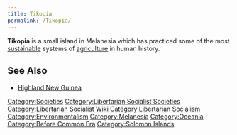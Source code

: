 ```yaml
---
title: Tikopia
permalink: /Tikopia/
---
```


**Tikopia** is a small island in Melanesia which has practiced some of
the most [sustainable](Sustainability.md "wikilink") systems of
[agriculture](agriculture.md "wikilink") in human history.

## See Also

- [Highland New Guinea](Highland_New_Guinea.md "wikilink")

[Category:Societies](Category:Societies.md "wikilink")
[Category:Libertarian Socialist
Societies](Category:Libertarian_Socialist_Societies.md "wikilink")
[Category:Libertarian Socialist
Wiki](Category:Libertarian_Socialist_Wiki.md "wikilink")
[Category:Libertarian
Socialism](Category:Libertarian_Socialism.md "wikilink")
[Category:Environmentalism](Category:Environmentalism.md "wikilink")
[Category:Melanesia](Category:Melanesia.md "wikilink")
[Category:Oceania](Category:Oceania.md "wikilink") [Category:Before Common
Era](Category:Before_Common_Era.md "wikilink") [Category:Solomon
Islands](Category:Solomon_Islands.md "wikilink")